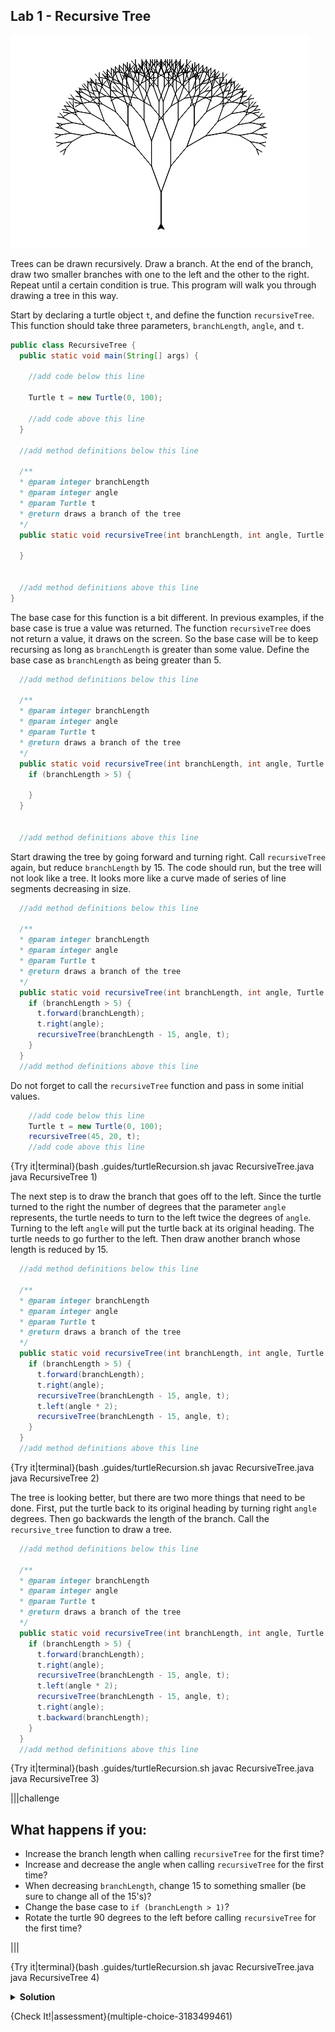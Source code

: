 ## Lab 1 - Recursive Tree

![Recursive Tree](.guides/img/fractal_tree.png)

Trees can be drawn recursively. Draw a branch. At the end of the branch, draw two smaller branches with one to the left and the other to the right. Repeat until a certain condition is true. This program will walk you through drawing a tree in this way.

Start by declaring a turtle object `t`, and define the function `recursiveTree`. This function should take three parameters, `branchLength`, `angle`, and `t`.

```java
public class RecursiveTree {
  public static void main(String[] args) {
    
    //add code below this line
    
    Turtle t = new Turtle(0, 100);
    
    //add code above this line
  }
  
  //add method definitions below this line
  
  /**
  * @param integer branchLength
  * @param integer angle
  * @param Turtle t
  * @return draws a branch of the tree
  */
  public static void recursiveTree(int branchLength, int angle, Turtle t) {
    
  }
  
  
  //add method definitions above this line
}
```

The base case for this function is a bit different. In previous examples, if the base case is true a value was returned. The function `recursiveTree` does not return a value, it draws on the screen. So the base case will be to keep recursing as long as `branchLength` is greater than some value. Define the base case as `branchLength` as being greater than 5.

```java
  //add method definitions below this line
  
  /**
  * @param integer branchLength
  * @param integer angle
  * @param Turtle t
  * @return draws a branch of the tree
  */
  public static void recursiveTree(int branchLength, int angle, Turtle t) {
    if (branchLength > 5) {
      
    }
  }
  
  
  //add method definitions above this line
```

Start drawing the tree by going forward and turning right. Call `recursiveTree` again, but reduce `branchLength` by 15. The code should run, but the tree will not look like a tree. It looks more like a curve made of series of line segments decreasing in size.

```java
  //add method definitions below this line

  /**
  * @param integer branchLength
  * @param integer angle
  * @param Turtle t
  * @return draws a branch of the tree
  */
  public static void recursiveTree(int branchLength, int angle, Turtle t) {
    if (branchLength > 5) {
      t.forward(branchLength);
      t.right(angle);
      recursiveTree(branchLength - 15, angle, t);
    }
  }
  //add method definitions above this line
```

Do not forget to call the `recursiveTree` function and pass in some initial values.

```java
    //add code below this line
    Turtle t = new Turtle(0, 100);
    recursiveTree(45, 20, t);  
    //add code above this line
```

{Try it|terminal}(bash .guides/turtleRecursion.sh javac RecursiveTree.java java RecursiveTree 1)

The next step is to draw the branch that goes off to the left. Since the turtle turned to the right the number of degrees that the parameter `angle` represents, the turtle needs to turn to the left twice the degrees of `angle`. Turning to the left `angle` will put the turtle back at its original heading. The turtle needs to go further to the left. Then draw another branch whose length is reduced by 15.

```java
  //add method definitions below this line
  
  /**
  * @param integer branchLength
  * @param integer angle
  * @param Turtle t
  * @return draws a branch of the tree
  */
  public static void recursiveTree(int branchLength, int angle, Turtle t) {
    if (branchLength > 5) {
      t.forward(branchLength);
      t.right(angle);
      recursiveTree(branchLength - 15, angle, t);
      t.left(angle * 2);
      recursiveTree(branchLength - 15, angle, t);
    }
  }
  //add method definitions above this line
```

{Try it|terminal}(bash .guides/turtleRecursion.sh javac RecursiveTree.java java RecursiveTree 2)

The tree is looking better, but there are two more things that need to be done. First, put the turtle back to its original heading by turning right `angle` degrees. Then go backwards the length of the branch. Call the `recursive_tree` function to draw a tree.

```java
  //add method definitions below this line
  
  /**
  * @param integer branchLength
  * @param integer angle
  * @param Turtle t
  * @return draws a branch of the tree
  */
  public static void recursiveTree(int branchLength, int angle, Turtle t) {
    if (branchLength > 5) {
      t.forward(branchLength);
      t.right(angle);
      recursiveTree(branchLength - 15, angle, t);
      t.left(angle * 2);
      recursiveTree(branchLength - 15, angle, t);
      t.right(angle);
      t.backward(branchLength);
    }
  }
  //add method definitions above this line
```

{Try it|terminal}(bash .guides/turtleRecursion.sh javac RecursiveTree.java java RecursiveTree 3)

|||challenge
## What happens if you:
* Increase the branch length when calling `recursiveTree` for the first time?
* Increase and decrease the angle when calling `recursiveTree` for the first time?
* When decreasing `branchLength`, change 15 to something smaller (be sure to change all of the 15's)?
* Change the base case to `if (branchLength > 1)`?
* Rotate the turtle 90 degrees to the left before calling `recursiveTree` for the first time?

|||

{Try it|terminal}(bash .guides/turtleRecursion.sh javac RecursiveTree.java java RecursiveTree 4)

<details>
  <summary><strong>Solution</strong></summary> 
  
  ```java
  public class RecursiveTree {
    public static void main(String[] args) {

      //add code below this line

      Turtle t = new Turtle(0, 0);
      t.left(90);
      t.speed(10);
      recursiveTree(50, 20, t);

      //add code above this line
    }

    //add method definitions below this line

    /**
    * @param integer branchLength
    * @param integer angle
    * @param Turtle t
    * @return draws a branch of the tree
    */
    public static void recursiveTree(int branchLength, int angle, Turtle t) {
      if (branchLength > 5) {
        t.forward(branchLength);
        t.right(angle);
        recursiveTree(branchLength - 5, angle, t);
        t.left(angle * 2);
        recursiveTree(branchLength - 5, angle, t);
        t.right(angle);
        t.backward(branchLength);
      }
    }
    //add method definitions above this line
  }
  ```
  
</details>

{Check It!|assessment}(multiple-choice-3183499461)
